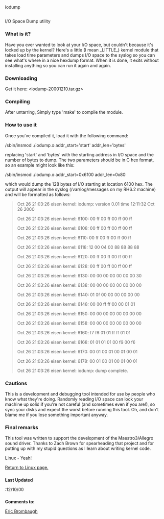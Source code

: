





iodump




## 
I/O Space Dump utility


### What is it?


Have you ever wanted to look at your I/O space, but couldn't because
it's locked up by the kernel? Here's a little (I mean \_LITTLE\_)
kernel module that takes load time parameters and dumps I/O space to the
syslog so you can see what's where in a nice hexdump format. When it is
done, it exits without installing anything so you can run it again and
again. 

### Downloading


Get it here: <iodump-20001210.tar.gz>
### Compiling


After untarring, Simply type 'make' to compile the module.

### How to use it


Once you've compiled it, load it with the following command:

/sbin/insmod ./iodump.o addr\_start='start' addr\_len='bytes'

replacing 'start' and 'bytes' with the starting address in I/O space and
the number of bytes to dump. The two parameters should be in C hex format,
so an example might look like this:

/sbin/insmod ./iodump.o addr\_start=0x6100 addr\_len=0x80

which would dump the 128 bytes of I/O starting at location 6100 hex. The output
will appear in the syslog (/var/log/messages on my RH6.2 machine) and will be
formatted as follows:

> 
>   
> Oct 26 21:03:26 eisen kernel: iodump: version 0.01 time 12:11:32 Oct 26 2000 
>   
> Oct 26 21:03:26 eisen kernel: 6100: 00 ff 00 ff 00 ff 00 ff 
>   
> Oct 26 21:03:26 eisen kernel: 6108: 00 ff 00 ff 00 ff 00 ff 
>   
> Oct 26 21:03:26 eisen kernel: 6110: 00 ff 00 ff 00 ff 00 ff 
>   
> Oct 26 21:03:26 eisen kernel: 6118: 12 00 04 00 88 88 88 88 
>   
> Oct 26 21:03:26 eisen kernel: 6120: 00 ff 00 ff 00 ff 00 ff 
>   
> Oct 26 21:03:26 eisen kernel: 6128: 00 ff 00 ff 00 ff 00 ff 
>   
> Oct 26 21:03:26 eisen kernel: 6130: 00 00 00 00 00 00 00 30 
>   
> Oct 26 21:03:26 eisen kernel: 6138: 00 00 00 00 00 00 00 00 
>   
> Oct 26 21:03:26 eisen kernel: 6140: 01 0f 00 00 00 00 00 00 
>   
> Oct 26 21:03:26 eisen kernel: 6148: 00 00 ff ff 00 00 01 01 
>   
> Oct 26 21:03:26 eisen kernel: 6150: 00 00 00 00 00 00 00 00 
>   
> Oct 26 21:03:26 eisen kernel: 6158: 00 00 00 00 00 00 00 00 
>   
> Oct 26 21:03:26 eisen kernel: 6160: f7 f6 01 01 ff ff 01 01 
>   
> Oct 26 21:03:26 eisen kernel: 6168: 01 01 01 01 00 f6 00 f6 
>   
> Oct 26 21:03:26 eisen kernel: 6170: 00 01 00 01 00 01 00 01 
>   
> Oct 26 21:03:26 eisen kernel: 6178: 00 01 00 01 00 01 00 01 
>   
> Oct 26 21:03:26 eisen kernel: iodump: dump complete. 
> 


### Cautions


This is a development and debugging tool intended for use by people who
know what they're doing. Randomly reading I/O space can lock your machine
up solid if you're not careful (and sometimes even if you are!),
so sync your disks and expect the worst before running this tool.
Oh, and don't blame me if you lose something important anyway.

### Final remarks


This tool was written to support the development of the Maestro3/Allegro
sound driver. Thanks to Zach Brown for spearheading that project and for
putting up with my stupid questions as I learn about writing kernel code.

  

Linux - Yeah!

[Return to Linux page.](linux.html)
##### 
**Last Updated**


:12/10/00
##### 
**Comments to:**


[Eric Brombaugh](mailto:ebrombaugh1@cox.net)
  
 














